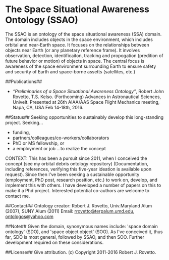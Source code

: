 # The Space Situational Awareness Ontology (SSAO)
The SSAO is an ontology of the space situational awareness (SSA) domain. The domain includes objects in the space environment, which includes orbital and near-Earth space. It focuses on the relationships between objects near Earth (or any planetary reference frame). It involves observation, detection, identificaiton, tracking and propogation (predition of future behavior or motion) of objects in space. The central focus is awareness of the space environment surrounding Earth to ensure safety and security of Earth and space-borne assetts (satellites, etc.) 

##Publications##
* _“Preliminaries of a Space Situational Awareness Ontology”_, Robert John Rovetto, T.S. Kelso. (Forthcoming) Advances in Astronautical Sciences, Univelt. Presented at 26th AIAA/AAS Space Flight Mechanics meeting, Napa, CA, USA Feb 14-18th, 2016.

##Status##
Seeking opportunities to sustainably develop this long-standing project. Seeking...
* funding, 
* partners/colleagues/co-workers/collaborators
* PhD or MS fellowship, or 
* a employment or job
...to realize the concept

CONTEXT: This has been a pursuit since 2011, when I conceived the concept (see my orbital debris ontology repository) (Documentation, including references, verifying this five-year ideation is available upon request). Since then I've been seeking a sustainable opportunity (employment, PhD post, research position, etc.) to work on, develop, and implement this with others. I have developed a number of papers on this to make it a Phd project. Interested potential co-authors are welcome to contact me.

##Contact##
Ontology creator: Robert J. Rovetto, Univ.Maryland Alum (2007), SUNY Alum (2011)
Email: rrovetto@terpalum.umd.edu, ontologos@yahoo.com

##Note##
Given the domain, synonymous names include: 'space domain ontology' (SDO), and 'space object object' (SOO). As I've conceived it, thus far, SDO is most general, followed by SSAO, and then SOO. Further development required on these considerations.

##License##
Give attribution. (c) Copyright 2011-2016 Robert J. Rovetto.
